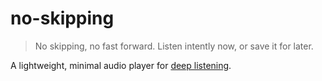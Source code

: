 # no-skipping

> No skipping, no fast forward. Listen intently now, or save it for later.

A lightweight, minimal audio player for [deep listening](https://en.wikipedia.org/wiki/Pauline_Oliveros#Deep_listening).
